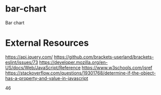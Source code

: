 # bar-chart
Bar chart


# External Resources
https://api.jquery.com/
https://github.com/brackets-userland/brackets-eslint/issues/73
https://developer.mozilla.org/en-US/docs/Web/JavaScript/Reference
https://www.w3schools.com/jsref
https://stackoverflow.com/questions/19301768/determine-if-the-object-has-a-property-and-value-in-javascript

46
